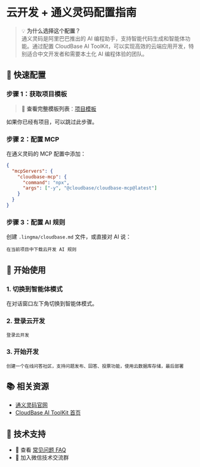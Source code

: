 # 云开发 + 通义灵码配置指南

> 💡 **为什么选择这个配置？**  
> 通义灵码是阿里巴巴推出的 AI 编程助手，支持智能代码生成和智能体功能。通过配置 CloudBase AI ToolKit，可以实现高效的云端应用开发，特别适合中文开发者和需要本土化 AI 编程体验的团队。

## 🚀 快速配置

### 步骤 1：获取项目模板

> 📖 **查看完整模板列表**：[项目模板](../templates)

如果你已经有项目，可以跳过此步骤。

### 步骤 2：配置 MCP

在通义灵码的 MCP 配置中添加：

```json
{
  "mcpServers": {
    "cloudbase-mcp": {
      "command": "npx",
      "args": ["-y", "@cloudbase/cloudbase-mcp@latest"]
    }
  }
}
```

### 步骤 3：配置 AI 规则

创建 `.lingma/cloudbase.md` 文件，或直接对 AI 说：

```
在当前项目中下载云开发 AI 规则
```

## 🎯 开始使用

### 1. 切换到智能体模式

在对话窗口左下角切换到智能体模式。

### 2. 登录云开发

```
登录云开发
```

### 3. 开始开发

```
创建一个在线问答社区，支持问题发布、回答、投票功能，使用云数据库存储，最后部署
```

## 📚 相关资源

- [通义灵码官网](https://tongyi.aliyun.com/lingma)
- [CloudBase AI ToolKit 首页](https://docs.cloudbase.net/ai/cloudbase-ai-toolkit/)

## 💬 技术支持

- 📖 查看 [常见问题 FAQ](../faq)
- 💬 加入微信技术交流群 